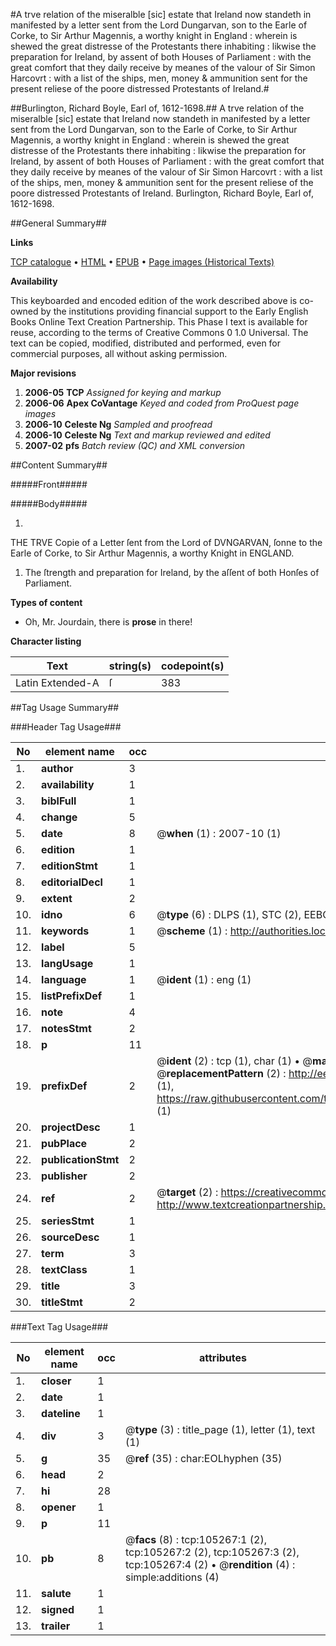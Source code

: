 #A trve relation of the miseralble [sic] estate that Ireland now standeth in manifested by a letter sent from the Lord Dungarvan, son to the Earle of Corke, to Sir Arthur Magennis, a worthy knight in England : wherein is shewed the great distresse of the Protestants there inhabiting : likwise the preparation for Ireland, by assent of both Houses of Parliament : with the great comfort that they daily receive by meanes of the valour of Sir Simon Harcovrt : with a list of the ships, men, money & ammunition sent for the present reliese of the poore distressed Protestants of Ireland.#

##Burlington, Richard Boyle, Earl of, 1612-1698.##
A trve relation of the miseralble [sic] estate that Ireland now standeth in manifested by a letter sent from the Lord Dungarvan, son to the Earle of Corke, to Sir Arthur Magennis, a worthy knight in England : wherein is shewed the great distresse of the Protestants there inhabiting : likwise the preparation for Ireland, by assent of both Houses of Parliament : with the great comfort that they daily receive by meanes of the valour of Sir Simon Harcovrt : with a list of the ships, men, money & ammunition sent for the present reliese of the poore distressed Protestants of Ireland.
Burlington, Richard Boyle, Earl of, 1612-1698.

##General Summary##

**Links**

[TCP catalogue](http://www.ota.ox.ac.uk/tcp/)  • 
[HTML](http://tei.it.ox.ac.uk/tcp/Texts-HTML/free/A34/A34568.html)  • 
[EPUB](http://tei.it.ox.ac.uk/tcp/Texts-EPUB/free/A34/A34568.epub) • 
[Page images (Historical Texts)](https://data.historicaltexts.jisc.ac.uk/view?pubId=eebo-16306353e&pageId=eebo-16306353e-105267-1)

**Availability**

This keyboarded and encoded edition of the
	       work described above is co-owned by the institutions
	       providing financial support to the Early English Books
	       Online Text Creation Partnership. This Phase I text is
	       available for reuse, according to the terms of Creative
	       Commons 0 1.0 Universal. The text can be copied,
	       modified, distributed and performed, even for
	       commercial purposes, all without asking permission.

**Major revisions**

1. __2006-05__ __TCP__ *Assigned for keying and markup*
1. __2006-06__ __Apex CoVantage__ *Keyed and coded from ProQuest page images*
1. __2006-10__ __Celeste Ng__ *Sampled and proofread*
1. __2006-10__ __Celeste Ng__ *Text and markup reviewed and edited*
1. __2007-02__ __pfs__ *Batch review (QC) and XML conversion*

##Content Summary##

#####Front#####

#####Body#####

1. 
THE TRVE Copie of a Letter ſent from the Lord of DVNGARVAN, ſonne to the Earle of Corke, to Sir Arthur Magennis, a worthy Knight in ENGLAND.

1. The ſtrength and preparation for Ireland, by the aſſent of both Honſes of Parliament.

**Types of content**

  * Oh, Mr. Jourdain, there is **prose** in there!

**Character listing**


|Text|string(s)|codepoint(s)|
|---|---|---|
|Latin Extended-A|ſ|383|

##Tag Usage Summary##

###Header Tag Usage###

|No|element name|occ|attributes|
|---|---|---|---|
|1.|__author__|3||
|2.|__availability__|1||
|3.|__biblFull__|1||
|4.|__change__|5||
|5.|__date__|8| @__when__ (1) : 2007-10 (1)|
|6.|__edition__|1||
|7.|__editionStmt__|1||
|8.|__editorialDecl__|1||
|9.|__extent__|2||
|10.|__idno__|6| @__type__ (6) : DLPS (1), STC (2), EEBO-CITATION (1), OCLC (1), VID (1)|
|11.|__keywords__|1| @__scheme__ (1) : http://authorities.loc.gov/ (1)|
|12.|__label__|5||
|13.|__langUsage__|1||
|14.|__language__|1| @__ident__ (1) : eng (1)|
|15.|__listPrefixDef__|1||
|16.|__note__|4||
|17.|__notesStmt__|2||
|18.|__p__|11||
|19.|__prefixDef__|2| @__ident__ (2) : tcp (1), char (1)  •  @__matchPattern__ (2) : ([0-9\-]+):([0-9IVX]+) (1), (.+) (1)  •  @__replacementPattern__ (2) : http://eebo.chadwyck.com/downloadtiff?vid=$1&page=$2 (1), https://raw.githubusercontent.com/textcreationpartnership/Texts/master/tcpchars.xml#$1 (1)|
|20.|__projectDesc__|1||
|21.|__pubPlace__|2||
|22.|__publicationStmt__|2||
|23.|__publisher__|2||
|24.|__ref__|2| @__target__ (2) : https://creativecommons.org/publicdomain/zero/1.0/ (1), http://www.textcreationpartnership.org/docs/. (1)|
|25.|__seriesStmt__|1||
|26.|__sourceDesc__|1||
|27.|__term__|3||
|28.|__textClass__|1||
|29.|__title__|3||
|30.|__titleStmt__|2||


###Text Tag Usage###

|No|element name|occ|attributes|
|---|---|---|---|
|1.|__closer__|1||
|2.|__date__|1||
|3.|__dateline__|1||
|4.|__div__|3| @__type__ (3) : title_page (1), letter (1), text (1)|
|5.|__g__|35| @__ref__ (35) : char:EOLhyphen (35)|
|6.|__head__|2||
|7.|__hi__|28||
|8.|__opener__|1||
|9.|__p__|11||
|10.|__pb__|8| @__facs__ (8) : tcp:105267:1 (2), tcp:105267:2 (2), tcp:105267:3 (2), tcp:105267:4 (2)  •  @__rendition__ (4) : simple:additions (4)|
|11.|__salute__|1||
|12.|__signed__|1||
|13.|__trailer__|1||

